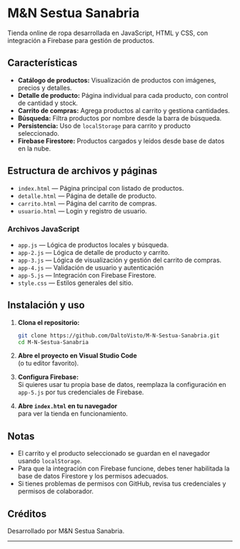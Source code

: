 # M&N Sestua Sanabria

Tienda online de ropa desarrollada en JavaScript, HTML y CSS, con integración a Firebase para gestión de productos.

## Características

- **Catálogo de productos:** Visualización de productos con imágenes, precios y detalles.
- **Detalle de producto:** Página individual para cada producto, con control de cantidad y stock.
- **Carrito de compras:** Agrega productos al carrito y gestiona cantidades.
- **Búsqueda:** Filtra productos por nombre desde la barra de búsqueda.
- **Persistencia:** Uso de `localStorage` para carrito y producto seleccionado.
- **Firebase Firestore:** Productos cargados y leídos desde base de datos en la nube.

## Estructura de archivos y páginas

- `index.html` — Página principal con listado de productos.
- `detalle.html` — Página de detalle de producto.
- `carrito.html` — Página del carrito de compras.
- `usuario.html` — Login y registro de usuario.

### Archivos JavaScript

- `app.js` — Lógica de productos locales y búsqueda.
- `app-2.js` — Lógica de detalle de producto y carrito.
- `app-3.js` — Lógica de visualización y gestión del carrito de compras.
- `app-4.js` — Validación de usuario y autenticación
- `app-5.js` — Integración con Firebase Firestore.
- `style.css` — Estilos generales del sitio.

## Instalación y uso

1. **Clona el repositorio:**
   ```sh
   git clone https://github.com/DaltoVisto/M-N-Sestua-Sanabria.git
   cd M-N-Sestua-Sanabria
   ```

2. **Abre el proyecto en Visual Studio Code**  
   (o tu editor favorito).

3. **Configura Firebase:**  
   Si quieres usar tu propia base de datos, reemplaza la configuración en `app-5.js` por tus credenciales de Firebase.

4. **Abre `index.html` en tu navegador**  
   para ver la tienda en funcionamiento.

## Notas

- El carrito y el producto seleccionado se guardan en el navegador usando `localStorage`.
- Para que la integración con Firebase funcione, debes tener habilitada la base de datos Firestore y los permisos adecuados.
- Si tienes problemas de permisos con GitHub, revisa tus credenciales y permisos de colaborador.

## Créditos

Desarrollado por M&N Sestua Sanabria.

---

